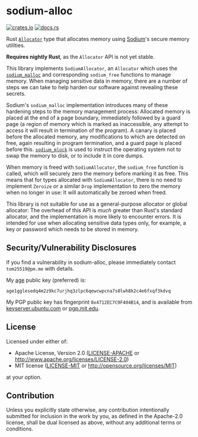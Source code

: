 # sodium-alloc
[![crates.io](https://img.shields.io/crates/v/sodium-alloc.svg)](https://crates.io/crates/sodium-alloc)
[![docs.rs](https://docs.rs/sodium-alloc/badge.svg)](https://docs.rs/sodium-alloc)

Rust [`Allocator`](https://doc.rust-lang.org/std/alloc/trait.Allocator.html)
type that allocates memory using [Sodium](https://doc.libsodium.org/)'s secure
memory utilities.

**Requires nightly Rust**, as the `Allocator` API is not yet stable.

This library implements `SodiumAllocator`, an `Allocator` which uses the
[`sodium_malloc`](https://doc.libsodium.org/memory_management#guarded-heap-allocations)
and corresponding `sodium_free` functions to manage memory. When managing
sensitive data in memory, there are a number of steps we can take to help harden
our software against revealing these secrets.

Sodium's `sodium_malloc` implementation introduces many of these hardening steps
to the memory management process: Allocated memory is placed at the end of a
page boundary, immediately followed by a guard page (a region of memory which is
marked as inaccessible, any attempt to access it will result in termination of
the program). A canary is placed before the allocated memory, any modifications
to which are detected on free, again resulting in program termination, and a
guard page is placed before this.
[`sodium_mlock`](https://doc.libsodium.org/memory_management#locking-memory) is
used to instruct the operating system not to swap the memory to disk, or to
include it in core dumps.

When memory is freed with `SodiumAllocator`, the `sodium_free` function is
called, which will securely zero the memory before marking it as free. This
means that for types allocated with `SodiumAllocator`, there is no need to
implement `Zeroize` or a similar `Drop` implementation to zero the memory when
no longer in use: It will automatically be zeroed when freed.

This library is not suitable for use as a general-purpose allocator or global
allocator: The overhead of this API is *much* greater than Rust's standard
allocator, and the implementation is more likely to encounter errors. It is
intended for use when allocating sensitive data types only, for example, a key
or password which needs to be stored in memory.

## Security/Vulnerability Disclosures
If you find a vulnerability in sodium-alloc, please immediately contact
`tom25519@pm.me` with details.

My [age](https://github.com/FiloSottile/age) public key (preferred) is:

```text
age1gglesedq4m2z9kc7urjhq3zlpc6qewcwpcna7s0lwh8k2c4e6fxqf3kdvq
```

My PGP public key has fingerprint `0x4712EC7C9F404B14`, and is available from
[keyserver.ubuntu.com](https://keyserver.ubuntu.com) or
[pgp.mit.edu](https://pgp.mit.edu/).

## License
Licensed under either of:

 * Apache License, Version 2.0 ([LICENSE-APACHE](LICENSE-APACHE) or
   http://www.apache.org/licenses/LICENSE-2.0)
 * MIT license ([LICENSE-MIT](LICENSE-MIT) or
   http://opensource.org/licenses/MIT)

at your option.

## Contribution
Unless you explicitly state otherwise, any contribution intentionally submitted
for inclusion in the work by you, as defined in the Apache-2.0 license, shall be
dual licensed as above, without any additional terms or conditions.
